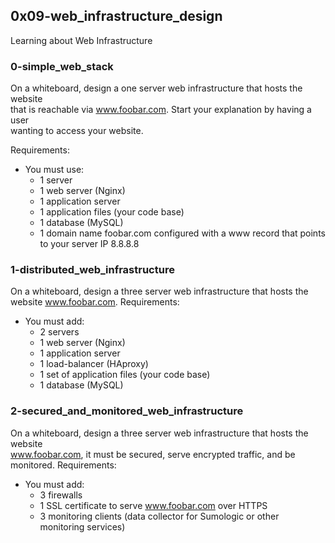 ## 0x09-web_infrastructure_design
Learning about Web Infrastructure

### 0-simple_web_stack
On a whiteboard, design a one server web infrastructure that hosts the website  
that is reachable via www.foobar.com. Start your explanation by having a user  
wanting to access your website.

Requirements:
* You must use:
	* 1 server
	* 1 web server (Nginx)
	* 1 application server
	* 1 application files (your code base)
	* 1 database (MySQL)
	* 1 domain name foobar.com configured with a www record that points to your server IP 8.8.8.8

### 1-distributed_web_infrastructure
On a whiteboard, design a three server web infrastructure that hosts the website www.foobar.com.
Requirements:
* You must add:
	* 2 servers
	* 1 web server (Nginx)
	* 1 application server
	* 1 load-balancer (HAproxy)
	* 1 set of application files (your code base)
	* 1 database (MySQL)


### 2-secured_and_monitored_web_infrastructure
On a whiteboard, design a three server web infrastructure that hosts the website  
www.foobar.com, it must be secured, serve encrypted traffic, and be monitored.
Requirements:
* You must add:
	* 3 firewalls
	* 1 SSL certificate to serve www.foobar.com over HTTPS
	* 3 monitoring clients (data collector for Sumologic or other monitoring services)
